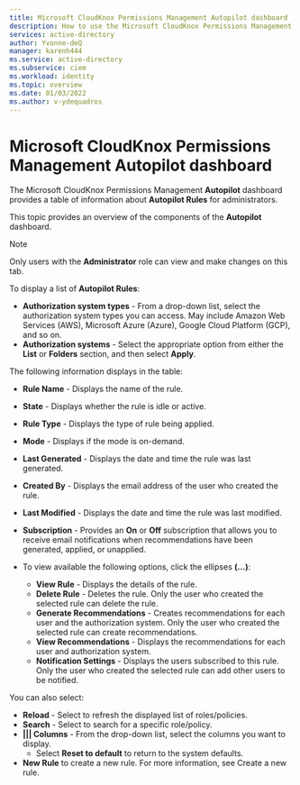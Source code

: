 ```yaml
---
title: Microsoft CloudKnox Permissions Management Autopilot dashboard
description: How to use the Microsoft CloudKnox Permissions Management Autopilot dashboard.
services: active-directory
author: Yvonne-deQ
manager: karenh444
ms.service: active-directory
ms.subservice: ciem
ms.workload: identity
ms.topic: overview
ms.date: 01/03/2022
ms.author: v-ydequadros
---
```


# Microsoft CloudKnox Permissions Management Autopilot dashboard

The Microsoft CloudKnox Permissions Management **Autopilot** dashboard provides a table of information about **Autopilot Rules** for administrators.

This topic provides an overview of the components of the **Autopilot** dashboard.

> [!NOTE]
> Only users with the **Administrator** role can view and make changes on this tab.

To display a list of **Autopilot Rules**:

- **Authorization system types** - From a drop-down list, select the authorization system types you can access. May include Amazon Web Services (AWS), Microsoft Azure (Azure), Google Cloud Platform (GCP), and so on.
- **Authorization systems** - Select the appropriate option from either the **List** or **Folders** section, and then select **Apply**. 

The following information displays in the table:

- **Rule Name** - Displays the name of the rule.
- **State** - Displays whether the rule is idle or active.
- **Rule Type** - Displays the type of rule being applied. 
- **Mode** - Displays if the mode is on-demand.
- **Last Generated** - Displays the date and time the rule was last generated.
- **Created By** - Displays the email address of the user who created the rule.
- **Last Modified** - Displays the date and time the rule was last modified.
- **Subscription** - Provides an **On** or **Off** subscription that allows you to receive email notifications when recommendations have been generated, applied, or unapplied.

- To view available the following options, click the ellipses **(...)**:

    - **View Rule** - Displays the details of the rule.
    - **Delete Rule** - Deletes the rule. Only the user who created the selected rule can delete the rule. 
    - **Generate Recommendations** - Creates recommendations for each user and the authorization system. Only the user who created the selected rule can create recommendations.
    - **View Recommendations** - Displays the recommendations for each user and authorization system.
    - **Notification Settings** - Displays the users subscribed to this rule. Only the user who created the selected rule can add other users to be notified.

You can also select:

- **Reload** - Select to refresh the displayed list of roles/policies.
- **Search** - Select to search for a specific role/policy.
- **||| Columns** - From the drop-down list, select the columns you want to display.
    - Select **Reset to default** to return to the system defaults. 
- **New Rule** to create a new rule. For more information, see Create a new rule.
<!---Add link--->




<!---## Next steps--->